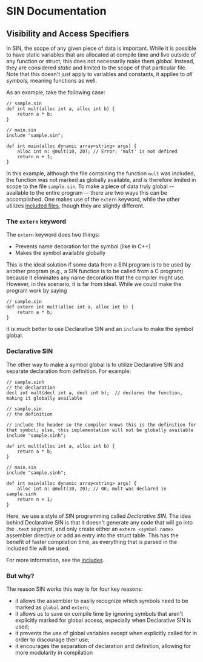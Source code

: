 # SIN Documentation

## Visibility and Access Specifiers

In SIN, the scope of any given piece of data is important. While it is possible to have static variables that are allocated at compile time and live outside of any function or struct, this does not necessarily make them _global._ Instead, they are considered _static_ and limited to the scope of that particular file. Note that this doesn't just apply to variables and constants, it applies to _all symbols,_ meaning functions as well.

As an example, take the following case:

    // sample.sin
    def int mult(alloc int a, alloc int b) {
        return a * b;
    }

    // main.sin
    include "sample.sin";

    def int main(alloc dynamic array<string> args) {
        alloc int n: @mult(10, 20); // Error; 'mult' is not defined
        return n + 1;
    }

In this example, although the file containing the function `mult` was included, the function was not marked as globally available, and is therefore limited in scope to the file `sample.sin`. To make a piece of data truly global -- available to the entire program -- there are two ways this can be accomplished. One makes use of the `extern` keyword, while the other utilizes [included files](Includes.md), though they are slightly different.

### The `extern` keyword

The `extern` keyword does two things:

* Prevents name decoration for the symbol (like in C++)
* Makes the symbol available globally

This is the ideal solution if some data from a SIN program is to be used by another program (e.g., a SIN function is to be called from a C program) because it eliminates any name decoration that the compiler might use. However, in this scenario, it is far from ideal. While we could make the program work by saying

    // sample.sin
    def extern int mult(alloc int a, alloc int b) {
        return a * b;
    }

it is much better to use Declarative SIN and an `include` to make the symbol global.

### Declarative SIN

The other way to make a symbol global is to utilize Declarative SIN and separate declaration from definition. For example:

    // sample.sinh
    // the declaration
    decl int mult(decl int a, decl int b);  // declares the function, making it globally available

    // sample.sin
    // the definition
    
    // include the header so the compiler knows this is the definition for that symbol; else, this implementation will not be globally available
    include "sample.sinh";
    
    def int mult(alloc int a, alloc int b) {
        return a * b;
    }

    // main.sin
    include "sample.sinh";

    def int main(alloc dynamic array<string> args) {
        alloc int n: @mult(10, 20); // OK; mult was declared in sample.sinh
        return n + 1;
    }

Here, we use a style of SIN programming called _Declarative SIN._ The idea behind Declarative SIN is that it doesn't generate any code that will go into the `.text` segment, and only create either an `extern <symbol name>` assembler directive or add an entry into the struct table. This has the benefit of faster compilation time, as everything that is parsed in the included file will be used.

For more information, see the [includes](Includes.md).

### But why?

The reason SIN works this way is for four key reasons:

* it allows the assembler to easily recognize which symbols need to be marked as `global` and `extern`;
* it allows us to save on compile time by ignoring symbols that aren't explicitly marked for global access, especially when Declarative SIN is used;
* it prevents the use of global variables except when explicitly called for in order to discourage their use;
* it encourages the separation of declaration and definition, allowing for more modularity in compilation
